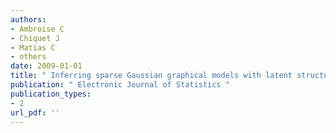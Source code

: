 ```yaml
---
authors: 
- Ambroise C 
- Chiquet J 
- Matias C 
- others  
date: 2009-01-01
title: " Inferring sparse Gaussian graphical models with latent structure "
publication: " Electronic Journal of Statistics "
publication_types:
- 2
url_pdf: ''
---
```

